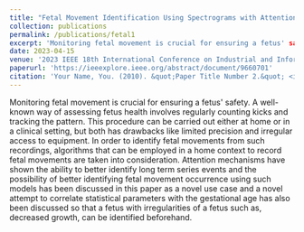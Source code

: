 ```yaml
---
title: "Fetal Movement Identification Using Spectrograms with Attention Aided Models and Identifying a Set of Correlating Parameters with Gestational Age"
collection: publications
permalink: /publications/fetal1
excerpt: 'Monitoring fetal movement is crucial for ensuring a fetus' safety. A well-known way of assessing fetus health involves regularly counting kicks and tracking the pattern. This procedure can be carried out either at home or in a clinical setting, but both has drawbacks like limited precision and irregular access to equipment. In order to identify fetal movements from such recordings, algorithms that can be employed in a home context to record fetal movements are taken into consideration. Attention mechanisms have shown the ability to better identify long term series events and the possibility of better identifying fetal movement occurrence using such models has been discussed in this paper as a novel use case and a novel attempt to correlate statistical parameters with the gestational age has also been discussed so that a fetus with irregularities of a fetus such as, decreased growth, can be identified beforehand.'
date: 2023-04-15
venue: '2023 IEEE 18th International Conference on Industrial and Information Systems (ICIIS)'
paperurl: 'https://ieeexplore.ieee.org/abstract/document/9660701'
citation: 'Your Name, You. (2010). &quot;Paper Title Number 2.&quot; <i>Journal 1</i>. 1(2).'
---
```

Monitoring fetal movement is crucial for ensuring a fetus' safety. A well-known way of assessing fetus health involves regularly counting kicks and tracking the pattern. This procedure can be carried out either at home or in a clinical setting, but both has drawbacks like limited precision and irregular access to equipment. In order to identify fetal movements from such recordings, algorithms that can be employed in a home context to record fetal movements are taken into consideration. Attention mechanisms have shown the ability to better identify long term series events and the possibility of better identifying fetal movement occurrence using such models has been discussed in this paper as a novel use case and a novel attempt to correlate statistical parameters with the gestational age has also been discussed so that a fetus with irregularities of a fetus such as, decreased growth, can be identified beforehand.

<!-- This paper is about the number 2. The number 3 is left for future work.

[Download paper here](http://academicpages.github.io/files/paper2.pdf)

Recommended citation: Your Name, You. (2010). "Paper Title Number 2." <i>Journal 1</i>. 1(2). -->